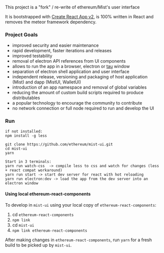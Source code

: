 This project is a "fork" / re-write of ethereum/Mist's user interface

It is bootstrapped with [Create React App v2](https://github.com/facebookincubator/create-react-app), is 100% written in React and removes the meteor framework dependency.

### Project Goals

- improved security and easier maintenance
- rapid development, faster iterations and releases
- improved testability
- removal of electron API references from UI components
- allows to run the app in a browser, electron or [tau](https://github.com/PhilippLgh/tau) window
- separation of electron shell application and user interface
- independent release, versioning and packaging of host application (Mist) and dapp (MistUI, WalletUI)
- introduction of an app namespace and removal of global variables
- reducing the amount of custom build scripts required to produce distributables
- a popular technology to encourage the community to contribute
- no network connection or full node required to run and develop the UI

### Run

```
if not installed:
npm install -g less

git clone https://github.com/ethereum/mist-ui.git
cd mist-ui
yarn

Start in 3 terminals:
yarn run watch-css  -> compile less to css and watch for changes (less + react compat workaround)
yarn run start -> start dev server for react with hot reloading
yarn run electron:dev -> load the app from the dev server into an electron window
```

#### Using local ethereum-react-components

To develop in `mist-ui` using your local copy of `ethereum-react-components`:

1. cd `ethereum-react-components`
1. `npm link`
1. cd `mist-ui`
1. `npm link ethereum-react-components`

After making changes in `ethereum-react-components`, run `yarn` for a fresh build to be picked up by `mist-ui`.
